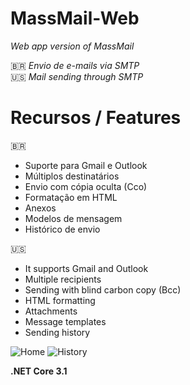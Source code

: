 # MassMail-Web
_Web app version of MassMail_

🇧🇷 _Envio de e-mails via SMTP_ <br/>
🇺🇸 _Mail sending through SMTP_

# Recursos / Features

🇧🇷
* Suporte para Gmail e Outlook
* Múltiplos destinatários
* Envio com cópia oculta (Cco)
* Formatação em HTML
* Anexos
* Modelos de mensagem
* Histórico de envio

🇺🇸

* It supports Gmail and Outlook
* Multiple recipients
* Sending with blind carbon copy (Bcc)
* HTML formatting
* Attachments
* Message templates
* Sending history

![Home](https://i.postimg.cc/RFQBwyZJ/Mass-Mail-Web-Screenshot.png)
![History](https://i.postimg.cc/DZNghHp4/Mass-Mail-Web-Screenshot-History.png)

**.NET Core 3.1**
